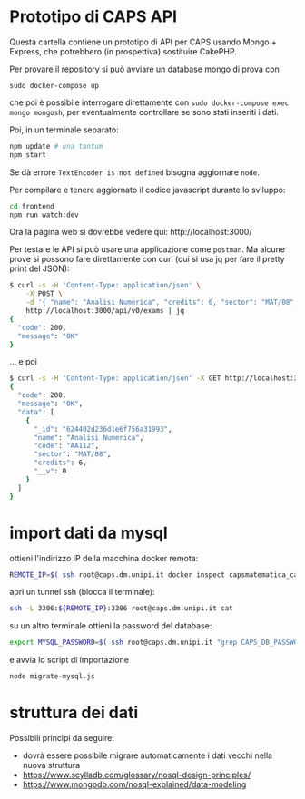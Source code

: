 # Prototipo di CAPS API

Questa cartella contiene un prototipo di API per CAPS usando Mongo + Express, che 
potrebbero (in prospettiva) sostituire CakePHP. 

Per provare il repository si può avviare un database mongo di prova con 
```
sudo docker-compose up
```
che poi è possibile interrogare direttamente con ```sudo docker-compose exec mongo mongosh```,
per eventualmente controllare se sono stati inseriti i dati. 

Poi, in un terminale separato:
```bash
npm update # una tantum
npm start
```
Se dà errore `TextEncoder is not defined` bisogna aggiornare `node`.

Per compilare e tenere aggiornato il codice javascript durante lo sviluppo:
```bash
cd frontend
npm run watch:dev
```

Ora la pagina web si dovrebbe vedere qui: http://localhost:3000/

Per testare le API si può usare una applicazione 
come `postman`. 
Ma alcune prove si possono fare direttamente con curl (qui si usa jq per 
fare il pretty print del JSON):
```bash
$ curl -s -H 'Content-Type: application/json' \
    -X POST \
    -d '{ "name": "Analisi Numerica", "credits": 6, "sector": "MAT/08", "code": "AA112" }' \
    http://localhost:3000/api/v0/exams | jq
{
  "code": 200,
  "message": "OK"
}
```
... e poi
```bash
$ curl -s -H 'Content-Type: application/json' -X GET http://localhost:3000/api/v0/exams | jq
{
  "code": 200,
  "message": "OK",
  "data": [
    {
      "_id": "624402d236d1e6f756a31993",
      "name": "Analisi Numerica",
      "code": "AA112",
      "sector": "MAT/08",
      "credits": 6,
      "__v": 0
    }
  ]
}

```
# import dati da mysql

ottieni l'indirizzo IP della macchina docker remota:
```bash
REMOTE_IP=$( ssh root@caps.dm.unipi.it docker inspect capsmatematica_caps-db_1 | grep IPAddress | tail -1 | cut -f4 -d\" )
```
apri un tunnel ssh (blocca il terminale):
```bash
ssh -L 3306:${REMOTE_IP}:3306 root@caps.dm.unipi.it cat
```

su un altro terminale 
ottieni la password del database:
```bash
export MYSQL_PASSWORD=$( ssh root@caps.dm.unipi.it "grep CAPS_DB_PASSWORD docker/caps-matematica/caps.env" | cut -f2 -d= )
```
e avvia lo script di importazione
```bash
node migrate-mysql.js
```

# struttura dei dati

Possibili princìpi da seguire:

* dovrà essere possibile migrare automaticamente i dati vecchi nella nuova struttura
* https://www.scylladb.com/glossary/nosql-design-principles/
* https://www.mongodb.com/nosql-explained/data-modeling
